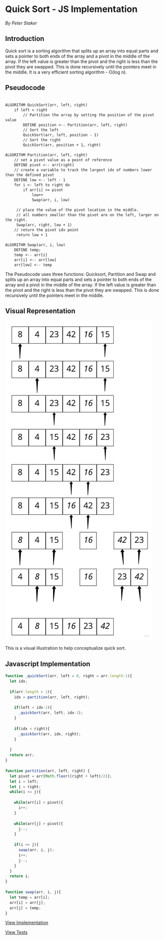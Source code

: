 # Quick Sort - JS Implementation

*By Peter Staker*

## Introduction

Quick sort is a sorting algorithm that splits up an array into equal parts and sets a pointer to both ends of the array and a pivot in the middle of the array. If the left value is greater than the pivot and the right is less than the pivot they are swapped. This is done recursively until the pointers meet in the middle. It is a very efficient sorting algorithm - O(log n).

## Pseudocode

```pseudocode

ALGORITHM QuickSort(arr, left, right)
    if left < right
        // Partition the array by setting the position of the pivot value 
        DEFINE position <-- Partition(arr, left, right)
        // Sort the left
        QuickSort(arr, left, position - 1)
        // Sort the right
        QuickSort(arr, position + 1, right)

ALGORITHM Partition(arr, left, right)
    // set a pivot value as a point of reference
    DEFINE pivot <-- arr[right]
    // create a variable to track the largest idx of numbers lower than the defined pivot
    DEFINE low <-- left - 1
    for i <- left to right do
        if arr[i] <= pivot
            low++
            Swap(arr, i, low)

     // place the value of the pivot location in the middle.
     // all numbers smaller than the pivot are on the left, larger on the right. 
     Swap(arr, right, low + 1)
    // return the pivot idx point
     return low + 1

ALGORITHM Swap(arr, i, low)
    DEFINE temp;
    temp <-- arr[i]
    arr[i] <-- arr[low]
    arr[low] <-- temp

```

The Pseudocode uses three functions: Quicksort, Partition and Swap and splits up an array into equal parts and sets a pointer to both ends of the array and a pivot in the middle of the array. If the left value is greater than the pivot and the right is less than the pivot they are swapped. This is done recursively until the pointers meet in the middle.

## Visual Representation

![quick sort](./assets/quick-sort.jpg)

This is a visual illustration to help conceptualize quick sort.

## Javascript Implementation

```javascript
function _quickSort(arr, left = 0, right = arr.length-1){
  let idx;

  if(arr.length > 1){
    idx = partition(arr, left, right);

    if(left < idx-1){
      _quickSort(arr, left, idx-1);
    }

    if(idx < right){
      _quickSort(arr, idx, right);
    }

  }
  return arr;
}

function partition(arr, left, right) {
  let pivot = arr[Math.floor((right + left)/2)];
  let i = left;
  let j = right;
  while(i <= j){

    while(arr[i] < pivot){
      i++;
    }

    while(arr[j] > pivot){
      j--;
    }

    if(i <= j){
      swap(arr, i, j);
      i++;
      j--;
    }
  }
  return i;
}

function swap(arr, i, j){
  let temp = arr[i];
  arr[i] = arr[j];
  arr[j] = temp;
}
```

[View Implementation](./quickSort.js)

[View Tests](./quick-sort.test.js)